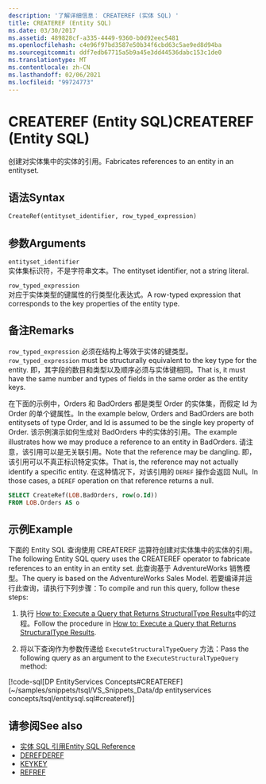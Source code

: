 ```yaml
---
description: '了解详细信息： CREATEREF (实体 SQL) '
title: CREATEREF (Entity SQL)
ms.date: 03/30/2017
ms.assetid: 489828cf-a335-4449-9360-b0d92eec5481
ms.openlocfilehash: c4e96f97bd3587e50b34f6cbd63c5ae9ed8d94ba
ms.sourcegitcommit: ddf7edb67715a5b9a45e3dd44536dabc153c1de0
ms.translationtype: MT
ms.contentlocale: zh-CN
ms.lasthandoff: 02/06/2021
ms.locfileid: "99724773"
---
```

# <a name="createref-entity-sql"></a><span data-ttu-id="f550a-103">CREATEREF (Entity SQL)</span><span class="sxs-lookup"><span data-stu-id="f550a-103">CREATEREF (Entity SQL)</span></span>

<span data-ttu-id="f550a-104">创建对实体集中的实体的引用。</span><span class="sxs-lookup"><span data-stu-id="f550a-104">Fabricates references to an entity in an entityset.</span></span>  
  
## <a name="syntax"></a><span data-ttu-id="f550a-105">语法</span><span class="sxs-lookup"><span data-stu-id="f550a-105">Syntax</span></span>  
  
```sql  
CreateRef(entityset_identifier, row_typed_expression)  
```  
  
## <a name="arguments"></a><span data-ttu-id="f550a-106">参数</span><span class="sxs-lookup"><span data-stu-id="f550a-106">Arguments</span></span>  

 `entityset_identifier`  
 <span data-ttu-id="f550a-107">实体集标识符，不是字符串文本。</span><span class="sxs-lookup"><span data-stu-id="f550a-107">The entityset identifier, not a string literal.</span></span>  
  
 `row_typed_expression`  
 <span data-ttu-id="f550a-108">对应于实体类型的键属性的行类型化表达式。</span><span class="sxs-lookup"><span data-stu-id="f550a-108">A row-typed expression that corresponds to the key properties of the entity type.</span></span>  
  
## <a name="remarks"></a><span data-ttu-id="f550a-109">备注</span><span class="sxs-lookup"><span data-stu-id="f550a-109">Remarks</span></span>  

 <span data-ttu-id="f550a-110">`row_typed_expression` 必须在结构上等效于实体的键类型。</span><span class="sxs-lookup"><span data-stu-id="f550a-110">`row_typed_expression` must be structurally equivalent to the key type for the entity.</span></span> <span data-ttu-id="f550a-111">即，其字段的数目和类型以及顺序必须与实体键相同。</span><span class="sxs-lookup"><span data-stu-id="f550a-111">That is, it must have the same number and types of fields in the same order as the entity keys.</span></span>  
  
 <span data-ttu-id="f550a-112">在下面的示例中，Orders 和 BadOrders 都是类型 Order 的实体集，而假定 Id 为 Order 的单个键属性。</span><span class="sxs-lookup"><span data-stu-id="f550a-112">In the example below, Orders and BadOrders are both entitysets of type Order, and Id is assumed to be the single key property of Order.</span></span> <span data-ttu-id="f550a-113">该示例演示如何生成对 BadOrders 中的实体的引用。</span><span class="sxs-lookup"><span data-stu-id="f550a-113">The example illustrates how we may produce a reference to an entity in BadOrders.</span></span> <span data-ttu-id="f550a-114">请注意，该引用可以是无关联引用。</span><span class="sxs-lookup"><span data-stu-id="f550a-114">Note that the reference may be dangling.</span></span>  <span data-ttu-id="f550a-115">即，该引用可以不真正标识特定实体。</span><span class="sxs-lookup"><span data-stu-id="f550a-115">That is, the reference may not actually identify a specific entity.</span></span> <span data-ttu-id="f550a-116">在这种情况下，对该引用的 `DEREF` 操作会返回 Null。</span><span class="sxs-lookup"><span data-stu-id="f550a-116">In those cases, a `DEREF` operation on that reference returns a null.</span></span>  
  
```sql  
SELECT CreateRef(LOB.BadOrders, row(o.Id))
FROM LOB.Orders AS o
```  
  
## <a name="example"></a><span data-ttu-id="f550a-117">示例</span><span class="sxs-lookup"><span data-stu-id="f550a-117">Example</span></span>  

 <span data-ttu-id="f550a-118">下面的 Entity SQL 查询使用 CREATEREF 运算符创建对实体集中的实体的引用。</span><span class="sxs-lookup"><span data-stu-id="f550a-118">The following Entity SQL query uses the CREATEREF operator to fabricate references to an entity in an entity set.</span></span> <span data-ttu-id="f550a-119">此查询基于 AdventureWorks 销售模型。</span><span class="sxs-lookup"><span data-stu-id="f550a-119">The query is based on the AdventureWorks Sales Model.</span></span> <span data-ttu-id="f550a-120">若要编译并运行此查询，请执行下列步骤：</span><span class="sxs-lookup"><span data-stu-id="f550a-120">To compile and run this query, follow these steps:</span></span>  
  
1. <span data-ttu-id="f550a-121">执行 [How to: Execute a Query that Returns StructuralType Results](../how-to-execute-a-query-that-returns-structuraltype-results.md)中的过程。</span><span class="sxs-lookup"><span data-stu-id="f550a-121">Follow the procedure in [How to: Execute a Query that Returns StructuralType Results](../how-to-execute-a-query-that-returns-structuraltype-results.md).</span></span>  
  
2. <span data-ttu-id="f550a-122">将以下查询作为参数传递给 `ExecuteStructuralTypeQuery` 方法：</span><span class="sxs-lookup"><span data-stu-id="f550a-122">Pass the following query as an argument to the `ExecuteStructuralTypeQuery` method:</span></span>  
  
 [!code-sql[DP EntityServices Concepts#CREATEREF](~/samples/snippets/tsql/VS_Snippets_Data/dp entityservices concepts/tsql/entitysql.sql#createref)]  
  
## <a name="see-also"></a><span data-ttu-id="f550a-123">请参阅</span><span class="sxs-lookup"><span data-stu-id="f550a-123">See also</span></span>

- [<span data-ttu-id="f550a-124">实体 SQL 引用</span><span class="sxs-lookup"><span data-stu-id="f550a-124">Entity SQL Reference</span></span>](entity-sql-reference.md)
- [<span data-ttu-id="f550a-125">DEREF</span><span class="sxs-lookup"><span data-stu-id="f550a-125">DEREF</span></span>](deref-entity-sql.md)
- [<span data-ttu-id="f550a-126">KEY</span><span class="sxs-lookup"><span data-stu-id="f550a-126">KEY</span></span>](key-entity-sql.md)
- [<span data-ttu-id="f550a-127">REF</span><span class="sxs-lookup"><span data-stu-id="f550a-127">REF</span></span>](ref-entity-sql.md)
